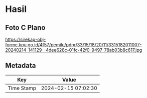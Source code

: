 # Hasil

## Foto C Plano

https://sirekap-obj-formc.kpu.go.id/4f57/pemilu/pdpr/33/15/18/20/11/3315182011007-20240214-141129--4dee628c-01fc-42f0-9497-78ab03b8c617.jpg


## Metadata

| Key        | Value               |
| ---------- | ------------------- |
| Time Stamp | 2024-02-15 07:02:30 |




